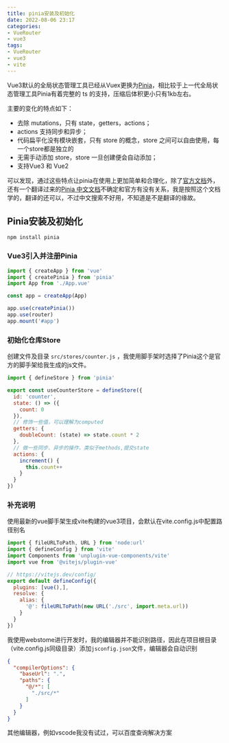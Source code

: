 ```yaml
---
title: pinia安装及初始化
date: 2022-08-06 23:17
categories:
- VueRouter
- vue3
tags:
- VueRouter
- vue3
- vite
---
```


Vue3默认的全局状态管理工具已经从Vuex更换为[Pinia](https://pinia.vuejs.org/)，相比较于上一代全局状态管理工具Pinia有着完整的 ts 的支持，压缩后体积更小只有1kb左右。
<!-- more -->

主要的变化的特点如下：

- 去除 mutations，只有 state，getters，actions；
- actions 支持同步和异步；
- 代码扁平化没有模块嵌套，只有 store 的概念，store 之间可以自由使用，每一个store都是独立的
- 无需手动添加 store，store 一旦创建便会自动添加；
- 支持Vue3 和 Vue2

可以发现，通过这些特点让pinia在使用上更加简单和合理化，除了[官方文档](https://pinia.vuejs.org/)外，还有一个翻译过来的[Pinia 中文文档](https://pinia.web3doc.top/)不确定和官方有没有关系，我是按照这个文档学的，翻译的还可以，不过中文搜索不好用，不知道是不是翻译的缘故。

## Pinia安装及初始化

```shell
npm install pinia
```

### Vue3引入并注册Pinia

```javascript
import { createApp } from 'vue'
import { createPinia } from 'pinia'
import App from './App.vue'

const app = createApp(App)

app.use(createPinia())
app.use(router)
app.mount('#app')
```

### 初始化仓库Store

创建文件及目录 `src/stores/counter.js` ，我使用脚手架时选择了Pinia这个是官方的脚手架给我生成的js文件。

```javascript
import { defineStore } from 'pinia'

export const useCounterStore = defineStore({
  id: 'counter',
  state: () => ({
    count: 0
  }),
  // 修饰一些值，可以理解为computed
  getters: {
    doubleCount: (state) => state.count * 2
  },
  // 做一些同步、异步的操作，类似于methods,提交state
  actions: {
    increment() {
      this.count++
    }
  }
})
```


### 补充说明

使用最新的vue脚手架生成vite构建的vue3项目，会默认在vite.config.js中配置路径别名

```javascript
import { fileURLToPath, URL } from 'node:url'
import { defineConfig } from 'vite'
import Components from 'unplugin-vue-components/vite'
import vue from '@vitejs/plugin-vue'

// https://vitejs.dev/config/
export default defineConfig({
  plugins: [vue(),],
  resolve: {
    alias: {
      '@': fileURLToPath(new URL('./src', import.meta.url))
    }
  }
})
```

我使用webstome进行开发时，我的编辑器并不能识别路径，因此在项目根目录（vite.config.js同级目录）添加`jsconfig.json`文件，编辑器会自动识别

```json
{
  "compilerOptions": {
    "baseUrl": ".",
    "paths": {
      "@/*": [
        "./src/*"
      ]
    }
  }
}
```

其他编辑器，例如vscode我没有试过，可以百度查询解决方案
